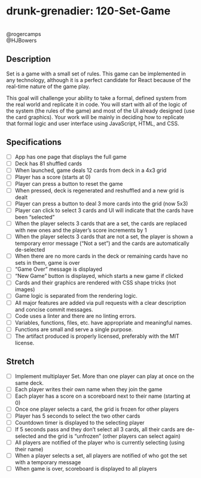 # drunk-grenadier: 120-Set-Game
<br>
@rogercamps <br>
@HJBowers

## Description
Set is a game with a small set of rules. This game can be implemented in any technology, although it is a perfect candidate for React because of the real-time nature of the game play.

This goal will challenge your ability to take a formal, defined system from the real world and replicate it in code. You will start with all of the logic of the system (the rules of the game) and most of the UI already designed (use the card graphics). Your work will be mainly in deciding how to replicate that formal logic and user interface using JavaScript, HTML, and CSS.



## Specifications
- [ ]  App has one page that displays the full game
- [ ]  Deck has 81 shuffled cards
- [ ]  When launched, game deals 12 cards from deck in a 4x3 grid
- [ ]  Player has a score (starts at 0)
- [ ]  Player can press a button to reset the game
- [ ]  When pressed, deck is regenerated and reshuffled and a new grid is dealt
- [ ]  Player can press a button to deal 3 more cards into the grid (now 5x3)
- [ ]  Player can click to select 3 cards and UI will indicate that the cards have been “selected”
- [ ]  When the player selects 3 cards that are a set, the cards are replaced with new ones and the player’s score increments by 1
- [ ]  When the player selects 3 cards that are not a set, the player is shown a temporary error message (“Not a set”) and the cards are automatically de-selected
- [ ]  When there are no more cards in the deck or remaining cards have no sets in them, game is over
- [ ]  “Game Over” message is displayed
- [ ]  “New Game” button is displayed, which starts a new game if clicked
- [ ]  Cards and their graphics are rendered with CSS shape tricks (not images)
- [ ]  Game logic is separated from the rendering logic.
- [ ]  All major features are added via pull requests with a clear description and concise commit messages.
- [ ]  Code uses a linter and there are no linting errors.
- [ ]  Variables, functions, files, etc. have appropriate and meaningful names.
- [ ]  Functions are small and serve a single purpose.
- [ ]  The artifact produced is properly licensed, preferably with the MIT license.

## Stretch
- [ ] Implement multiplayer Set. More than one player can play at once on the same deck.
- [ ]  Each player writes their own name when they join the game
- [ ]  Each player has a score on a scoreboard next to their name (starting at 0)
- [ ]  Once one player selects a card, the grid is frozen for other players
- [ ]  Player has 5 seconds to select the two other cards
- [ ]  Countdown timer is displayed to the selecting player
- [ ]  If 5 seconds pass and they don’t select all 3 cards, all their cards are de-selected and the grid is “unfrozen” (other players can select again)
- [ ]  All players are notified of the player who is currently selecting (using their name)
- [ ]  When a player selects a set, all players are notified of who got the set with a temporary message
- [ ]  When game is over, scoreboard is displayed to all players
